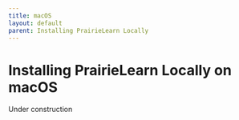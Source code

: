 ```yaml
---
title: macOS
layout: default
parent: Installing PrairieLearn Locally
---
```


# Installing PrairieLearn Locally on macOS

Under construction